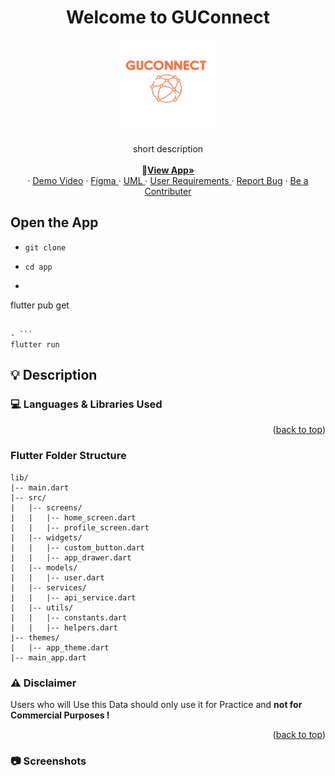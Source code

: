 <div id="top"></div>

<h1 align="center">Welcome to GUConnect</h1>

<div align="center">
    <img src="./app/assets/GUConnect-Logo.png" alt="Logo" width="150" height="140">



  <h3 align="center"></h3>

  <p align="center">
short description
    <br />
    <br />
	  📄<a href="" download target="_blank"><strong>View  App»</strong></a>
    <br />
	·  
   <a href="">Demo Video</a>
   ·	  
   <a href="https://www.figma.com/file/fjW8vTZtumP8PWdHbwwErI/GUConnect?type=design&node-id=0%3A1&mode=design&t=zlPSxTtHri8pzAZ6-1">Figma </a>  
 ·	  
   <a href="https://lucid.app/lucidchart/e678ad3f-d21e-473a-aeb1-ace8cea06b62/edit?viewport_loc=-2028%2C-46%2C3091%2C1487%2CHWEp-vi-RSFO&invitationId=inv_842808d6-f19f-4b1e-a7b9-9cd768dd9e86">UML </a>  
   ·	  
   <a href="https://docs.google.com/spreadsheets/d/1lI0hLmn0Jz3ZJwm410RHPvpFhJihtHBz-o7q4khgfYc/edit?usp=sharing">User Requirements </a>
   ·
   <a href="mailto:osa.helpme@gmail.com?subject=UnExpected%20Error%20Occured&body=Sorry%20for%20the%20inconvenience%2C%20Please%20describe%20Your%20situation%20and%20emphasis%20the%20Endpoint%20!%0A">Report Bug</a>
   	      ·
    <a href="mailto:osa.helpme@gmail.com?subject=I%20want%20to%20be%20a%20Contributor%20to%20Bachelor Thesis&body=Dear%20Omar%20Sherif">Be a Contributer</a>
  </p>
</div>

## Open the App
- ```
  git clone
  ```
- ```
  cd app
  ```
- ```
flutter pub get
```

- ```
flutter run
```


## 💡 Description




### 💻️ Languages & Libraries Used


<p align="right">(<a href="#top">back to top</a>)</p>


### Flutter Folder Structure

```
lib/
|-- main.dart
|-- src/
|   |-- screens/
|   |   |-- home_screen.dart
|   |   |-- profile_screen.dart
|   |-- widgets/
|   |   |-- custom_button.dart
|   |   |-- app_drawer.dart
|   |-- models/
|   |   |-- user.dart
|   |-- services/
|   |   |-- api_service.dart
|   |-- utils/
|   |   |-- constants.dart
|   |   |-- helpers.dart
|-- themes/
|   |-- app_theme.dart
|-- main_app.dart
```

### ⚠️ Disclaimer

Users who will Use this Data should only use it for Practice and <strong>not for Commercial Purposes !</strong>

<p align="right">(<a href="#top">back to top</a>)</p>

### 📷 Screenshots